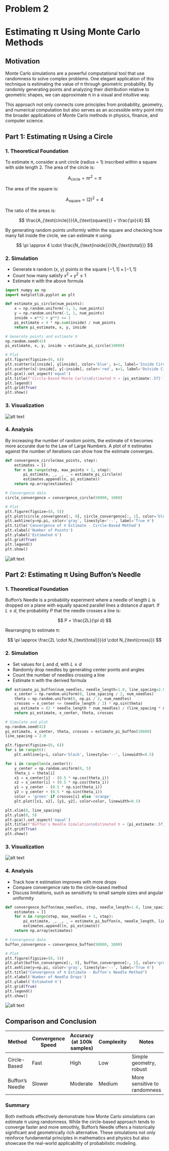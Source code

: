 # Problem 2

# Estimating π Using Monte Carlo Methods

## Motivation

Monte Carlo simulations are a powerful computational tool that use randomness to solve complex problems. One elegant application of this technique is estimating the value of π through geometric probability. By randomly generating points and analyzing their distribution relative to geometric shapes, we can approximate π in a visual and intuitive way.

This approach not only connects core principles from probability, geometry, and numerical computation but also serves as an accessible entry point into the broader applications of Monte Carlo methods in physics, finance, and computer science.



## Part 1: Estimating π Using a Circle

### 1. Theoretical Foundation

To estimate π, consider a unit circle (radius = 1) inscribed within a square with side length 2. The area of the circle is:

$$
A_{\text{circle}} = \pi r^2 = \pi
$$

The area of the square is:

$$
A_{\text{square}} = (2)^2 = 4
$$

The ratio of the areas is:

$$
\frac{A_{\text{circle}}}{A_{\text{square}}} = \frac{\pi}{4}
$$

By generating random points uniformly within the square and checking how many fall inside the circle, we can estimate π using:

$$
\pi \approx 4 \cdot \frac{N_{\text{inside}}}{N_{\text{total}}}
$$

### 2. Simulation

* Generate `N` random (x, y) points in the square $[-1, 1] \times [-1, 1]$
* Count how many satisfy $x^2 + y^2 \leq 1$
* Estimate π with the above formula

```python
import numpy as np
import matplotlib.pyplot as plt

def estimate_pi_circle(num_points):
    x = np.random.uniform(-1, 1, num_points)
    y = np.random.uniform(-1, 1, num_points)
    inside = x**2 + y**2 <= 1
    pi_estimate = 4 * np.sum(inside) / num_points
    return pi_estimate, x, y, inside

# Generate points and estimate π
np.random.seed(42)
pi_estimate, x, y, inside = estimate_pi_circle(10000)

# Plot
plt.figure(figsize=(6, 6))
plt.scatter(x[inside], y[inside], color='blue', s=1, label='Inside Circle')
plt.scatter(x[~inside], y[~inside], color='red', s=1, label='Outside Circle')
plt.gca().set_aspect('equal')
plt.title(f'Circle-Based Monte Carlo\nEstimated π ≈ {pi_estimate:.5f}')
plt.legend()
plt.grid(True)
plt.show()
```

### 3. Visualization

![alt text](Untitled-17.png)

### 4. Analysis

By increasing the number of random points, the estimate of π becomes more accurate due to the Law of Large Numbers. A plot of π estimates against the number of iterations can show how the estimate converges.

```python
def convergence_circle(max_points, step):
    estimates = []
    for n in range(step, max_points + 1, step):
        pi_estimate, _, _, _ = estimate_pi_circle(n)
        estimates.append((n, pi_estimate))
    return np.array(estimates)

# Convergence data
circle_convergence = convergence_circle(50000, 1000)

# Plot
plt.figure(figsize=(8, 5))
plt.plot(circle_convergence[:, 0], circle_convergence[:, 1], color='blue', label='Estimated π')
plt.axhline(y=np.pi, color='gray', linestyle='--', label='True π')
plt.title('Convergence of π Estimate - Circle-Based Method')
plt.xlabel('Number of Points')
plt.ylabel('Estimated π')
plt.grid(True)
plt.legend()
plt.show()
```

![alt text](Untitled-18.png)


## Part 2: Estimating π Using Buffon’s Needle

### 1. Theoretical Foundation

Buffon’s Needle is a probability experiment where a needle of length $L$ is dropped on a plane with equally spaced parallel lines a distance $d$ apart. If $L \leq d$, the probability $P$ that the needle crosses a line is:

$$
P = \frac{2L}{\pi d}
$$

Rearranging to estimate π:

$$
\pi \approx \frac{2L \cdot N_{\text{total}}}{d \cdot N_{\text{cross}}}
$$

### 2. Simulation

* Set values for $L$ and $d$, with $L \leq d$
* Randomly drop needles by generating center points and angles
* Count the number of needles crossing a line
* Estimate π with the derived formula

```python
def estimate_pi_buffon(num_needles, needle_length=1.0, line_spacing=2.0):
    x_center = np.random.uniform(0, line_spacing / 2, num_needles)
    theta = np.random.uniform(0, np.pi / 2, num_needles)
    crosses = x_center <= (needle_length / 2) * np.sin(theta)
    pi_estimate = (2 * needle_length * num_needles) / (line_spacing * np.sum(crosses)) if np.sum(crosses) > 0 else np.nan
    return pi_estimate, x_center, theta, crosses

# Simulate and plot
np.random.seed(42)
pi_estimate, x_center, theta, crosses = estimate_pi_buffon(10000)
line_spacing = 2.0

plt.figure(figsize=(6, 6))
for i in range(6):
    plt.axhline(y=i, color='black', linestyle='--', linewidth=0.5)

for i in range(len(x_center)):
    y_center = np.random.uniform(0, 5)
    theta_i = theta[i]
    x1 = x_center[i] - (0.5 * np.cos(theta_i))
    x2 = x_center[i] + (0.5 * np.cos(theta_i))
    y1 = y_center - (0.5 * np.sin(theta_i))
    y2 = y_center + (0.5 * np.sin(theta_i))
    color = 'green' if crosses[i] else 'orange'
    plt.plot([x1, x2], [y1, y2], color=color, linewidth=0.5)

plt.xlim(0, line_spacing)
plt.ylim(0, 5)
plt.gca().set_aspect('equal')
plt.title(f"Buffon's Needle Simulation\nEstimated π ≈ {pi_estimate:.5f}")
plt.grid(True)
plt.show()
```

### 3. Visualization

![alt text](Untitled-19.png)

### 4. Analysis

* Track how π estimation improves with more drops
* Compare convergence rate to the circle-based method
* Discuss limitations, such as sensitivity to small sample sizes and angular uniformity

```python
def convergence_buffon(max_needles, step, needle_length=1.0, line_spacing=2.0):
    estimates = []
    for n in range(step, max_needles + 1, step):
        pi_estimate, _, _, _ = estimate_pi_buffon(n, needle_length, line_spacing)
        estimates.append((n, pi_estimate))
    return np.array(estimates)

# Convergence data
buffon_convergence = convergence_buffon(50000, 1000)

# Plot
plt.figure(figsize=(8, 5))
plt.plot(buffon_convergence[:, 0], buffon_convergence[:, 1], color='green', label="Estimated π")
plt.axhline(y=np.pi, color='gray', linestyle='--', label='True π')
plt.title("Convergence of π Estimate - Buffon's Needle Method")
plt.xlabel('Number of Needle Drops')
plt.ylabel('Estimated π')
plt.grid(True)
plt.legend()
plt.show()
```

![alt text](Untitled-20.png)

## Comparison and Conclusion

| Method          | Convergence Speed | Accuracy (at 100k samples) | Complexity | Notes                        |
| --------------- | ----------------- | -------------------------- | ---------- | ---------------------------- |
| Circle-Based    | Fast              | High                       | Low        | Simple geometry, robust      |
| Buffon’s Needle | Slower            | Moderate                   | Medium     | More sensitive to randomness |

### Summary

Both methods effectively demonstrate how Monte Carlo simulations can estimate π using randomness. While the circle-based approach tends to converge faster and more smoothly, Buffon’s Needle offers a historically significant and geometrically rich alternative. These simulations not only reinforce fundamental principles in mathematics and physics but also showcase the real-world applicability of probabilistic modeling.

